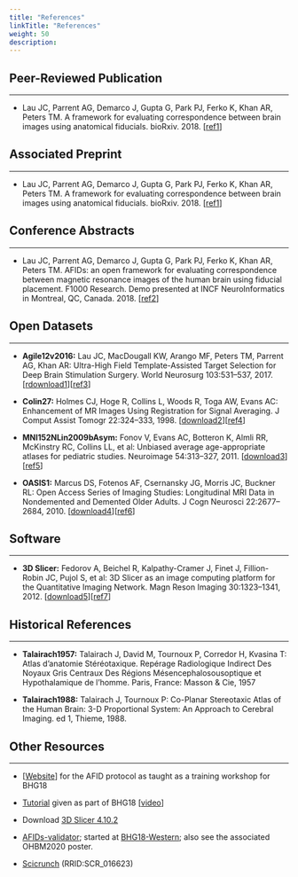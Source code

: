 ```yaml
---
title: "References"
linkTitle: "References"
weight: 50
description: 
---
```


## Peer-Reviewed Publication
---
* Lau JC, Parrent AG, Demarco J, Gupta G, Park PJ, Ferko K, Khan AR, Peters TM. A framework for evaluating correspondence between brain images using anatomical fiducials. bioRxiv. 2018. [<a href="http://dx.doi.org/10.1002/hbm.24693" target="_blank">ref1</a>]


## Associated Preprint
---

* Lau JC, Parrent AG, Demarco J, Gupta G, Park PJ, Ferko K, Khan AR, Peters TM. A framework for evaluating correspondence between brain images using anatomical fiducials. bioRxiv. 2018. [<a href="https://www.biorxiv.org/content/early/2018/11/03/460675" target="_blank">ref1</a>]


## Conference Abstracts
---

* Lau JC, Parrent AG, Demarco J, Gupta G, Park PJ, Ferko K, Khan AR, Peters TM. AFIDs: an open framework for evaluating correspondence between magnetic resonance images of the human brain using fiducial placement. F1000 Research. Demo presented at INCF NeuroInformatics in Montreal, QC, Canada. 2018. [<a href="http://dx.doi.org/10.7490/f1000research.1115895.1" target="_blank">ref2</a>]


## Open Datasets
---

* **Agile12v2016:** Lau JC, MacDougall KW, Arango MF, Peters TM, Parrent AG, Khan AR: Ultra-High Field Template-Assisted Target Selection for Deep Brain Stimulation Surgery. World Neurosurg 103:531–537, 2017. [<a href="https://www.nitrc.org/projects/deepbrain7t/" target="_blank">rdownload1</a>][<a href="http://dx.doi.org/10.1016/j.wneu.2017.04.043" target="_blank">ref3</a>]

* **Colin27:** Holmes CJ, Hoge R, Collins L, Woods R, Toga AW, Evans AC: Enhancement of MR Images Using Registration for Signal Averaging. J Comput Assist Tomogr 22:324–333, 1998. [<a href="http://nist.mni.mcgill.ca/?p=935" target="_blank">download2</a>][<a href="http://dx.doi.org/10.1097/00004728-199803000-00032" target="_blank">ref4</a>]

* **MNI152NLin2009bAsym:** Fonov V, Evans AC, Botteron K, Almli RR, McKinstry RC, Collins LL, et al: Unbiased average age-appropriate atlases for pediatric studies. Neuroimage 54:313–327, 2011. [<a href="http://www.bic.mni.mcgill.ca/ServicesAtlases/ICBM152NLin2009" target="_blank">download3</a>][<a href="http://dx.doi.org/10.1016/j.neuroimage.2010.07.033" target="_blank">ref5</a>]

* **OASIS1:** Marcus DS, Fotenos AF, Csernansky JG, Morris JC, Buckner RL: Open Access Series of Imaging Studies: Longitudinal MRI Data in Nondemented and Demented Older Adults. J Cogn Neurosci 22:2677–2684, 2010. [<a href="https://www.oasis-brains.org" target="_blank">download4</a>][<a href="http://dx.doi.org/10.1162/jocn.2009.21407" target="_blank">ref6</a>]

## Software
---

* **3D Slicer:** Fedorov A, Beichel R, Kalpathy-Cramer J, Finet J, Fillion-Robin JC, Pujol S, et al: 3D Slicer as an image computing platform for the Quantitative Imaging Network. Magn Reson Imaging 30:1323–1341, 2012. [<a href="https://www.slicer.org/" target="_blank">download5</a>][<a href="http://dx.doi.org/10.1016/j.mri.2012.05.001" target="_blank">ref7</a>]

## Historical References
---

* **Talairach1957:** Talairach J, David M, Tournoux P, Corredor H, Kvasina T: Atlas d’anatomie Stéréotaxique. Repérage Radiologique Indirect Des Noyaux Gris Centraux Des Régions Mésencephalosousoptique et Hypothalamique de l’homme. Paris, France: Masson & Cie, 1957

* **Talairach1988:** Talairach J, Tournoux P: Co-Planar Stereotaxic Atlas of the Human Brain: 3-D Proportional System: An Approach to Cerebral Imaging. ed 1, Thieme, 1988.

## Other Resources
---

* [<a href="https://github.com/jclauneuro/BHG18_afidprotocol" target="_blank">Website</a>] for the AFID protocol as taught as a training workshop for BHG18

* <a href="https://github.com/BrainhackWestern/BrainhackWestern.github.io/wiki/Tutorials" target="_blank">Tutorial</a> given as part of BHG18 [<a href="https://www.youtube.com/watch?v=huGtd19_uiM" target="_blank">video</a>]

* Download <a href="http://slicer.kitware.com/midas3/folder/4989" target="_blank">3D Slicer 4.10.2</a>

* <a href="http://afids-validator.herokuapp.com" target="_blank">AFIDs-validator</a>; started at <a href="https://github.com/BrainhackWestern/BrainhackWestern.github.io/wiki/projects#landmark-validator" target="_blank">BHG18-Western</a>; also see the associated OHBM2020 poster.

* <a href="https://scicrunch.org/scicrunch/Resources/record/nlx_144509-1/SCR_016623/resolver" target="_blank">Scicrunch</a> (RRID:SCR_016623)

